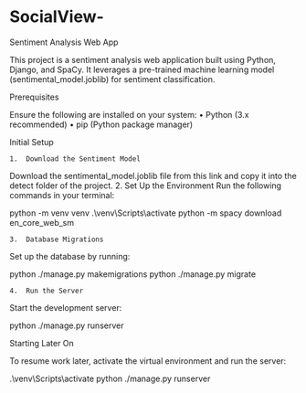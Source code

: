 # SocialView-
Sentiment Analysis Web App

This project is a sentiment analysis web application built using Python, Django, and SpaCy. It leverages a pre-trained machine learning model (sentimental_model.joblib) for sentiment classification.

Prerequisites

Ensure the following are installed on your system:
	•	Python (3.x recommended)
	•	pip (Python package manager)

Initial Setup

	1.	Download the Sentiment Model
Download the sentimental_model.joblib file from this link and copy it into the detect folder of the project.
	2.	Set Up the Environment
Run the following commands in your terminal:

python -m venv venv
.\venv\Scripts\activate
python -m spacy download en_core_web_sm


	3.	Database Migrations
Set up the database by running:

python ./manage.py makemigrations
python ./manage.py migrate


	4.	Run the Server
Start the development server:

python ./manage.py runserver

Starting Later On

To resume work later, activate the virtual environment and run the server:

.\venv\Scripts\activate
python ./manage.py runserver

